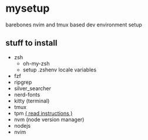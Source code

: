 # mysetup
barebones nvim and tmux based dev environment setup


## stuff to install
- zsh
    - oh-my-zsh
    - setup .zshenv locale variables
- fzf
- ripgrep
- silver_searcher
- nerd-fonts
- kitty (terminal)
- tmux
- tpm [ ( read instructions  )](https://github.com/tmux-plugins/tpm)
- nvm (node version manager)
- nodejs
- nvim


